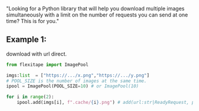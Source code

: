 "Looking for a Python library that will help you download multiple images simultaneously with a limit on the number of requests you can send at one time? This is for you."



## Example 1:
download with url direct.
```python
from flexitape import ImagePool

imgs:list  = ["https://.../x.png","https://.../y.png"]
# POOL_SIZE is the number of images at the same time.
ipool = ImagePool(POOL_SIZE=10) # or ImagePool(10)

for i in range(2):
    ipool.add(imgs[i], f".cache/{i}.png") # add(url:str|ReadyRequest, path:str)
```
